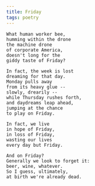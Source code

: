 ```yaml
---
title: Friday
tags: poetry
---
```


    What human worker bee,
    humming within the drone
    the machine drone
    of corporate America,
    doesn't long for the
    giddy taste of Friday?

    In fact, the week is lost
    dreaming for that day.
    Monday pulls away
    from its heavy glue --
    slowly, drearily --
    while Thursday rushes forth,
    and daydreams leap ahead,
    jumping at the chance
    to play on Friday.

    In fact, we live
    in hope of Friday,
    in loss of Friday,
    wasting our lives
    every day but Friday.

    And on Friday?
    Generally we look to forget it:
    beer, wine, whatever.
    So I guess, ultimately,
    at birth we're already dead.


